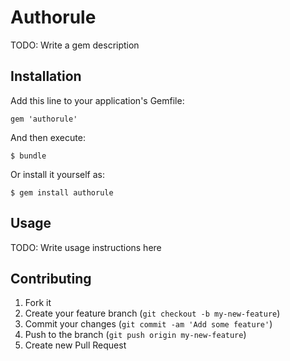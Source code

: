 # Authorule

TODO: Write a gem description

## Installation

Add this line to your application's Gemfile:

    gem 'authorule'

And then execute:

    $ bundle

Or install it yourself as:

    $ gem install authorule

## Usage

TODO: Write usage instructions here

## Contributing

1. Fork it
2. Create your feature branch (`git checkout -b my-new-feature`)
3. Commit your changes (`git commit -am 'Add some feature'`)
4. Push to the branch (`git push origin my-new-feature`)
5. Create new Pull Request

